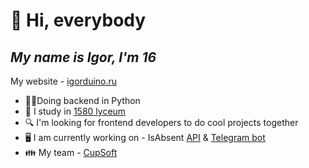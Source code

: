 
# 👋 Hi, everybody
## _My name is Igor, I'm 16_
My website - [igorduino.ru](https://igorduino.ru)
 - 🧑‍💻Doing backend in Python
 - 🏫 I study in [1580 lyceum](https://lycu1580.mskobr.ru/#/)
 - 🔍 I'm looking for frontend developers to do cool projects together
 - 🖥️ I am currently working on - IsAbsent [API](https://github.com/IgorDuino/isabsent_api) & [Telegram bot](https://github.com/IgorDuino/isabsent_tg)
 - 👪 My team - [СupSoft](https://cupsoft.ru)
